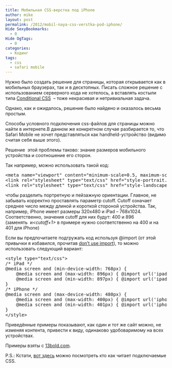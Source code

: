 ```yaml
---
title: Мобильная CSS-верстка под iPhone
author: mike
layout: post
permalink: /2012/mobil-naya-css-verstka-pod-iphone/
Hide SexyBookmarks:
  - 0
Hide OgTags:
  - 0
categories:
  - Кодинг
tags:
  - css
  - safari mobile
---
```

Нужно было создать решение для страницы, которая открывается как в мобильных браузерах, так и в десктопных. Писать сложное решение с использованием серверного кода не хотелось, а вставлять костыли типа <a href="http://www.conditional-css.com/" target="_blank">Conditional CSS</a>  &#8211; тоже некрасивая и нетривиальная задача.

Однако, как и ожидалось, решение было найдено и оказалось весьма простым.

<!--more-->Способы условного подключения css-файлов для страницы можно найти в интернете.В данном же конкретном случае разбирается то, что Safari Mobile не хочет представляться как handheld-устройство (видимо считая себя выше этого).

Решение  этой проблемы таково: знание размеров мобильного устройства и соотношение его сторон.

Так например, можно использовать такой код:

<pre class="theme:classic-spaced lang:css decode:true">&lt;meta name="viewport" content="minimum-scale=0.5, maximum-scale=0.5, width=device-width, user-scalable=no"&gt;
&lt;link rel="stylesheet" type="text/css" href="style-portrait.css" media="screen and (max-width: &lt;cutoff&gt;px)"&gt;
&lt;link rel="stylesheet" type="text/css" href="style-landscape.css" media="screen and (min-width: &lt;cutoff+1&gt;px)"&gt;</pre>

чтобы разделить портретную и пейзажную ориентации. Главное, не забывать корректно проставлять параметр cutoff. Cutoff означает среднее число между длиной и короткой стороной устройства. Так, например, iPhone имеет размеры 320х480 и iPad &#8211; 768х1024. Соответственно, значения cutoff для них будут: 400 и 896 (заменять <var><cutoff></var> и<var><cutoff+1></var> в примере нужно соответственно на 400 и на 401 для iPhone)

Если вы предпочитаете подгружать код используя @import (от этой привычки я избавился, прочитав <a href="http://www.stevesouders.com/blog/2009/04/09/dont-use-import/" target="_blank">don&#8217;t use import</a>), то можно использовать следующий вариант:

<pre class="theme:classic-spaced lang:default decode:true">&lt;style type="text/css"&gt;
/* iPad */
@media screen and (min-device-width: 768px) {
    @media screen and (max-width: 896px) { @import url('ipad-portrait.css'); }
    @media screen and (min-width: 897px) { @import url('ipad-landscape.css'); }
}
/* iPhone */
@media screen and (max-device-width: 480px) {
    @media screen and (max-width: 400px) { @import url('iphone-portrait.css'); }
    @media screen and (min-width: 401px) { @import url('iphone-landscape.css'); }
}
&lt;/style&gt;</pre>

Приведённые примеры показывают, как один и тот же сайт можно, не изменяя контента, привести к виду, одинаково удобоваримому на всех устройствах.

Примеры взяты с <a href="http://library.13bold.com/developing-themes-for-bowtie/tasty-recipes/" target="_blank">13bold.com</a>.

P.S.: Кстати, [вот здесь][1] можно посмотреть кто как читает подключаемые CSS.

 [1]: http://www.alistapart.com/articles/return-of-the-mobile-stylesheet